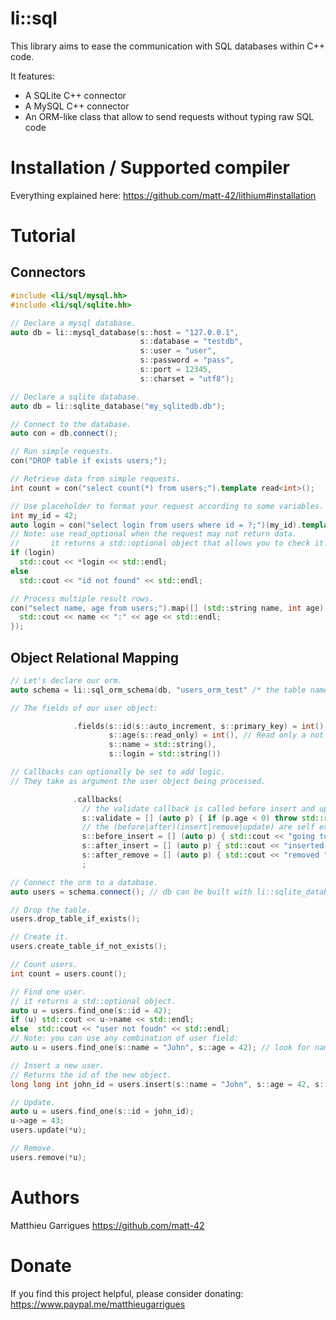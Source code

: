 li::sql
================================

This library aims to ease the communication with SQL databases within C++ code.

It features:
  - A SQLite C++ connector
  - A MySQL C++ connector
  - An ORM-like class that allow to send requests without typing raw SQL code

# Installation / Supported compiler

Everything explained here: https://github.com/matt-42/lithium#installation

# Tutorial

## Connectors

```c++
#include <li/sql/mysql.hh>
#include <li/sql/sqlite.hh>

// Declare a mysql database.
auto db = li::mysql_database(s::host = "127.0.0.1",
                             s::database = "testdb",
                             s::user = "user",
                             s::password = "pass",
                             s::port = 12345,
                             s::charset = "utf8");

// Declare a sqlite database.
auto db = li::sqlite_database("my_sqlitedb.db");

// Connect to the database.
auto con = db.connect();

// Run simple requests.
con("DROP table if exists users;");

// Retrieve data from simple requests.
int count = con("select count(*) from users;").template read<int>();

// Use placeholder to format your request according to some variables.
int my_id = 42;
auto login = con("select login from users where id = ?;")(my_id).template read_optional<std::string>();
// Note: use read_optional when the request may not return data.
//       it returns a std::optional object that allows you to check it:
if (login)
  std::cout << *login << std::endl;
else  
  std::cout << "id not found" << std::endl;

// Process multiple result rows.
con("select name, age from users;").map([] (std::string name, int age) {
  std::cout << name << ":" << age << std::endl;
});
```

## Object Relational Mapping

```c++
// Let's declare our orm.
auto schema = li::sql_orm_schema(db, "users_orm_test" /* the table name in the SQL db*/)

// The fields of our user object:

              .fields(s::id(s::auto_increment, s::primary_key) = int(),
                      s::age(s::read_only) = int(), // Read only a not included in the update requests.
                      s::name = std::string(),
                      s::login = std::string())

// Callbacks can optionally be set to add logic.
// They take as argument the user object being processed.

              .callbacks(
                // the validate callback is called before insert and update.
                s::validate = [] (auto p) { if (p.age < 0) throw std::runtime_error("invalid age"); },
                // the (before|after)(insert|remove|update) are self explanatory.
                s::before_insert = [] (auto p) { std::cout << "going to insert " << json_encode(p) << std::endl; },
                s::after_insert = [] (auto p) { std::cout << "inserted " << json_encode(p) << std::endl; },
                s::after_remove = [] (auto p) { std::cout << "removed " << json_encode(p) << std::endl;})
                ;

// Connect the orm to a database.
auto users = schema.connect(); // db can be built with li::sqlite_database or li::mysql_database

// Drop the table.
users.drop_table_if_exists();

// Create it.
users.create_table_if_not_exists();

// Count users.
int count = users.count();

// Find one user.
// it returns a std::optional object.
auto u = users.find_one(s::id = 42);
if (u) std::cout << u->name << std::endl;
else  std::cout << "user not foudn" << std::endl;
// Note: you can use any combination of user field:
auto u = users.find_one(s::name = "John", s::age = 42); // look for name == John and age == 42;

// Insert a new user.
// Returns the id of the new object.
long long int john_id = users.insert(s::name = "John", s::age = 42, s::login = "lol");

// Update.
auto u = users.find_one(s::id = john_id);
u->age = 43;
users.update(*u);

// Remove.
users.remove(*u);
```

# Authors

Matthieu Garrigues https://github.com/matt-42

# Donate

If you find this project helpful, please consider donating:
https://www.paypal.me/matthieugarrigues
